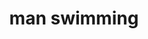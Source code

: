 ---
layout: people&body
title: man swimming
emoji: man_swimming
permalink: 🏊‍♂️.html
image: assets/img/3moji/man_swimming.png
---